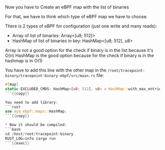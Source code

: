 Now you have to Create an eBPF map with the list of binaries

For that, we have to think which type of eBPF map we have to choose.

There is 2 types of eBPF for configuration (just one write and many reads):
* Array of list of binaries:  Array<[u8; 512]>
* HashMap of list of binaries in key: HashMap<[u8; 512], u8>

Array is not a good option for the check if binary is in the list because it's O(n)
HashMap is the good option because for the check if binary is in the hashmap is in O(1)

You have to add this line with the other map in the `/root/tracepoint-binary/tracepoint-binary-ebpf/src/main.rs` file:
```rust
#[map]
static EXCLUDED_CMDS: HashMap<[u8; 512], u8> = HashMap::with_max_entries(10, 0);
```{{copy}}

You need to add library:
```rust
use aya_ebpf::maps::HashMap;
```{{copy}}

* Now it should be compiled:
```bash
cd /host/root/tracepoint-binary
RUST_LOG=info cargo run
```{{exec}}
